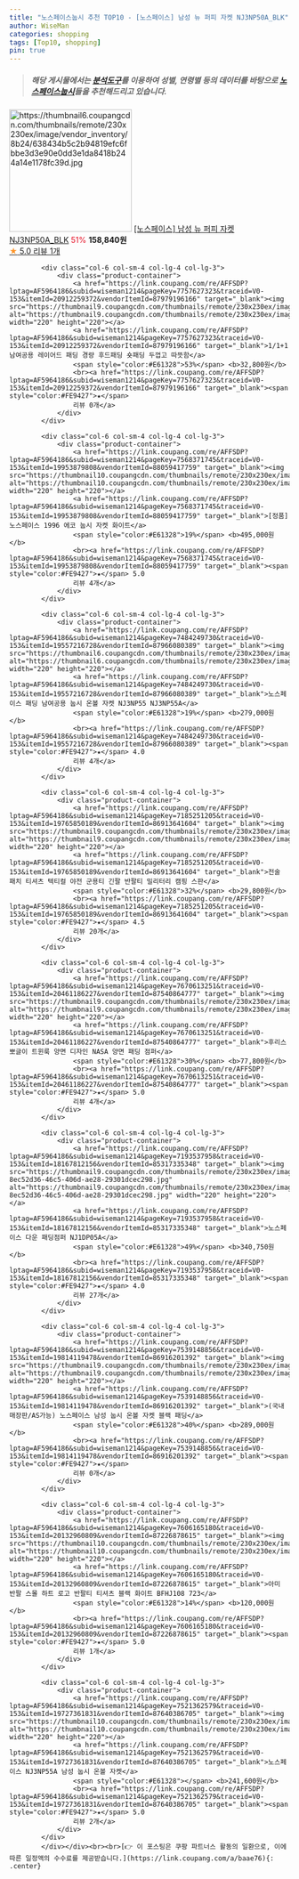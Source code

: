 ```yaml
---
title: "노스페이스눕시 추천 TOP10 - [노스페이스] 남성 뉴 퍼피 자켓 NJ3NP50A_BLK"
author: WiseMan
categories: shopping
tags: [Top10, shopping]
pin: true
---
```


> ##### 해당 게시물에서는 [**분석도구**](https://itemscout.io/)를 이용하여 **성별**, **연령별** 등의 데이터를 바탕으로 [**노스페이스눕시**](https://link.coupang.com/a/baae76)들을 추천해드리고 있습니다.
<div class="container"><div class="row">
            <div class="col-6 col-sm-4 col-lg-4 col-lg-3">
                <div class="product-container">
                    <a href="https://link.coupang.com/re/AFFSDP?lptag=AF5964186&subid=wiseman1214&pageKey=7508933059&traceid=V0-153&itemId=19671160714&vendorItemId=87464676134" target="_blank"><img src="https://thumbnail6.coupangcdn.com/thumbnails/remote/230x230ex/image/vendor_inventory/8b24/638434b5c2b94819efc6fbbe3d3e90e0dd3e1da8418b244a14e1178fc39d.jpg" alt="https://thumbnail6.coupangcdn.com/thumbnails/remote/230x230ex/image/vendor_inventory/8b24/638434b5c2b94819efc6fbbe3d3e90e0dd3e1da8418b244a14e1178fc39d.jpg" width="220" height="220"></a>
                    <a href="https://link.coupang.com/re/AFFSDP?lptag=AF5964186&subid=wiseman1214&pageKey=7508933059&traceid=V0-153&itemId=19671160714&vendorItemId=87464676134" target="_blank">[노스페이스] 남성 뉴 퍼피 자켓 NJ3NP50A_BLK</a>
                    <span style="color:#E61328">51%</span> <b>158,840원</b>
                    <br><a href="https://link.coupang.com/re/AFFSDP?lptag=AF5964186&subid=wiseman1214&pageKey=7508933059&traceid=V0-153&itemId=19671160714&vendorItemId=87464676134" target="_blank"><span style="color:#FE9427">★</span> 5.0
                    리뷰 1개</a>
                </div>
            </div>
            
            <div class="col-6 col-sm-4 col-lg-4 col-lg-3">
                <div class="product-container">
                    <a href="https://link.coupang.com/re/AFFSDP?lptag=AF5964186&subid=wiseman1214&pageKey=7757627323&traceid=V0-153&itemId=20912259372&vendorItemId=87979196166" target="_blank"><img src="https://thumbnail9.coupangcdn.com/thumbnails/remote/230x230ex/image/vendor_inventory/e7f3/e6b8f640abacb60a2b89f9b1981c0a921105db672a494993bb093fe06603.png" alt="https://thumbnail9.coupangcdn.com/thumbnails/remote/230x230ex/image/vendor_inventory/e7f3/e6b8f640abacb60a2b89f9b1981c0a921105db672a494993bb093fe06603.png" width="220" height="220"></a>
                    <a href="https://link.coupang.com/re/AFFSDP?lptag=AF5964186&subid=wiseman1214&pageKey=7757627323&traceid=V0-153&itemId=20912259372&vendorItemId=87979196166" target="_blank">1/1+1 남여공용 레이어드 패딩 경량 후드패딩 숏패딩 두껍고 따뜻함</a>
                    <span style="color:#E61328">53%</span> <b>32,800원</b>
                    <br><a href="https://link.coupang.com/re/AFFSDP?lptag=AF5964186&subid=wiseman1214&pageKey=7757627323&traceid=V0-153&itemId=20912259372&vendorItemId=87979196166" target="_blank"><span style="color:#FE9427">★</span> 
                    리뷰 0개</a>
                </div>
            </div>
            
            <div class="col-6 col-sm-4 col-lg-4 col-lg-3">
                <div class="product-container">
                    <a href="https://link.coupang.com/re/AFFSDP?lptag=AF5964186&subid=wiseman1214&pageKey=7568371745&traceid=V0-153&itemId=19953879808&vendorItemId=88059417759" target="_blank"><img src="https://thumbnail10.coupangcdn.com/thumbnails/remote/230x230ex/image/vendor_inventory/ebf9/fabb16a92bde5ae169e391a0d2e846095ad262321cc45dc39826c36b3fb7.jpg" alt="https://thumbnail10.coupangcdn.com/thumbnails/remote/230x230ex/image/vendor_inventory/ebf9/fabb16a92bde5ae169e391a0d2e846095ad262321cc45dc39826c36b3fb7.jpg" width="220" height="220"></a>
                    <a href="https://link.coupang.com/re/AFFSDP?lptag=AF5964186&subid=wiseman1214&pageKey=7568371745&traceid=V0-153&itemId=19953879808&vendorItemId=88059417759" target="_blank">[정품] 노스페이스 1996 에코 눕시 자켓 화이트</a>
                    <span style="color:#E61328">19%</span> <b>495,000원</b>
                    <br><a href="https://link.coupang.com/re/AFFSDP?lptag=AF5964186&subid=wiseman1214&pageKey=7568371745&traceid=V0-153&itemId=19953879808&vendorItemId=88059417759" target="_blank"><span style="color:#FE9427">★</span> 5.0
                    리뷰 4개</a>
                </div>
            </div>
            
            <div class="col-6 col-sm-4 col-lg-4 col-lg-3">
                <div class="product-container">
                    <a href="https://link.coupang.com/re/AFFSDP?lptag=AF5964186&subid=wiseman1214&pageKey=7484249730&traceid=V0-153&itemId=19557216728&vendorItemId=87966080389" target="_blank"><img src="https://thumbnail6.coupangcdn.com/thumbnails/remote/230x230ex/image/vendor_inventory/f5ec/85af93afa7573a61073882e5785b5f659d022c6a197dc107fb157332fd5c.jpg" alt="https://thumbnail6.coupangcdn.com/thumbnails/remote/230x230ex/image/vendor_inventory/f5ec/85af93afa7573a61073882e5785b5f659d022c6a197dc107fb157332fd5c.jpg" width="220" height="220"></a>
                    <a href="https://link.coupang.com/re/AFFSDP?lptag=AF5964186&subid=wiseman1214&pageKey=7484249730&traceid=V0-153&itemId=19557216728&vendorItemId=87966080389" target="_blank">노스페이스 패딩 남여공용 눕시 온볼 자켓 NJ3NP55 NJ3NP55A</a>
                    <span style="color:#E61328">19%</span> <b>279,000원</b>
                    <br><a href="https://link.coupang.com/re/AFFSDP?lptag=AF5964186&subid=wiseman1214&pageKey=7484249730&traceid=V0-153&itemId=19557216728&vendorItemId=87966080389" target="_blank"><span style="color:#FE9427">★</span> 4.0
                    리뷰 4개</a>
                </div>
            </div>
            
            <div class="col-6 col-sm-4 col-lg-4 col-lg-3">
                <div class="product-container">
                    <a href="https://link.coupang.com/re/AFFSDP?lptag=AF5964186&subid=wiseman1214&pageKey=7185251205&traceid=V0-153&itemId=19765850189&vendorItemId=86913641604" target="_blank"><img src="https://thumbnail9.coupangcdn.com/thumbnails/remote/230x230ex/image/vendor_inventory/d27d/0fb79873c2b938efaa277a3a0cfee5aaa2559a0ebb4e872f9403c450bd56.jpg" alt="https://thumbnail9.coupangcdn.com/thumbnails/remote/230x230ex/image/vendor_inventory/d27d/0fb79873c2b938efaa277a3a0cfee5aaa2559a0ebb4e872f9403c450bd56.jpg" width="220" height="220"></a>
                    <a href="https://link.coupang.com/re/AFFSDP?lptag=AF5964186&subid=wiseman1214&pageKey=7185251205&traceid=V0-153&itemId=19765850189&vendorItemId=86913641604" target="_blank">전술 패치 티셔츠 텍티컬 야전 군용티 긴팔 반팔티 밀리터리 캠핑 스판</a>
                    <span style="color:#E61328">32%</span> <b>29,800원</b>
                    <br><a href="https://link.coupang.com/re/AFFSDP?lptag=AF5964186&subid=wiseman1214&pageKey=7185251205&traceid=V0-153&itemId=19765850189&vendorItemId=86913641604" target="_blank"><span style="color:#FE9427">★</span> 4.5
                    리뷰 20개</a>
                </div>
            </div>
            
            <div class="col-6 col-sm-4 col-lg-4 col-lg-3">
                <div class="product-container">
                    <a href="https://link.coupang.com/re/AFFSDP?lptag=AF5964186&subid=wiseman1214&pageKey=7670613251&traceid=V0-153&itemId=20461186227&vendorItemId=87540864777" target="_blank"><img src="https://thumbnail9.coupangcdn.com/thumbnails/remote/230x230ex/image/vendor_inventory/05e5/130c337901164145022dd2f9824e0af46cd03c49d36b7b0b961685969f2c.jpg" alt="https://thumbnail9.coupangcdn.com/thumbnails/remote/230x230ex/image/vendor_inventory/05e5/130c337901164145022dd2f9824e0af46cd03c49d36b7b0b961685969f2c.jpg" width="220" height="220"></a>
                    <a href="https://link.coupang.com/re/AFFSDP?lptag=AF5964186&subid=wiseman1214&pageKey=7670613251&traceid=V0-153&itemId=20461186227&vendorItemId=87540864777" target="_blank">후리스 뽀글이 트윈룩 양면 디자인 NASA 양면 패딩 점퍼</a>
                    <span style="color:#E61328">30%</span> <b>77,800원</b>
                    <br><a href="https://link.coupang.com/re/AFFSDP?lptag=AF5964186&subid=wiseman1214&pageKey=7670613251&traceid=V0-153&itemId=20461186227&vendorItemId=87540864777" target="_blank"><span style="color:#FE9427">★</span> 5.0
                    리뷰 4개</a>
                </div>
            </div>
            
            <div class="col-6 col-sm-4 col-lg-4 col-lg-3">
                <div class="product-container">
                    <a href="https://link.coupang.com/re/AFFSDP?lptag=AF5964186&subid=wiseman1214&pageKey=7193537958&traceid=V0-153&itemId=18167812156&vendorItemId=85317335348" target="_blank"><img src="https://thumbnail9.coupangcdn.com/thumbnails/remote/230x230ex/image/retail/images/102204349260188-8ec52d36-46c5-406d-ae28-29301dcec298.jpg" alt="https://thumbnail9.coupangcdn.com/thumbnails/remote/230x230ex/image/retail/images/102204349260188-8ec52d36-46c5-406d-ae28-29301dcec298.jpg" width="220" height="220"></a>
                    <a href="https://link.coupang.com/re/AFFSDP?lptag=AF5964186&subid=wiseman1214&pageKey=7193537958&traceid=V0-153&itemId=18167812156&vendorItemId=85317335348" target="_blank">노스페이스 다운 패딩점퍼 NJ1DP05A</a>
                    <span style="color:#E61328">49%</span> <b>340,750원</b>
                    <br><a href="https://link.coupang.com/re/AFFSDP?lptag=AF5964186&subid=wiseman1214&pageKey=7193537958&traceid=V0-153&itemId=18167812156&vendorItemId=85317335348" target="_blank"><span style="color:#FE9427">★</span> 4.0
                    리뷰 27개</a>
                </div>
            </div>
            
            <div class="col-6 col-sm-4 col-lg-4 col-lg-3">
                <div class="product-container">
                    <a href="https://link.coupang.com/re/AFFSDP?lptag=AF5964186&subid=wiseman1214&pageKey=7539148856&traceid=V0-153&itemId=19814119478&vendorItemId=86916201392" target="_blank"><img src="https://thumbnail9.coupangcdn.com/thumbnails/remote/230x230ex/image/vendor_inventory/de14/a1206eee4551e6315c62d9acae05a9a6f2beb17db61153c054d93024ed32.jpg" alt="https://thumbnail9.coupangcdn.com/thumbnails/remote/230x230ex/image/vendor_inventory/de14/a1206eee4551e6315c62d9acae05a9a6f2beb17db61153c054d93024ed32.jpg" width="220" height="220"></a>
                    <a href="https://link.coupang.com/re/AFFSDP?lptag=AF5964186&subid=wiseman1214&pageKey=7539148856&traceid=V0-153&itemId=19814119478&vendorItemId=86916201392" target="_blank">(국내매장판/AS가능) 노스페이스 남성 눕시 온볼 자켓 블랙 패딩</a>
                    <span style="color:#E61328">40%</span> <b>289,000원</b>
                    <br><a href="https://link.coupang.com/re/AFFSDP?lptag=AF5964186&subid=wiseman1214&pageKey=7539148856&traceid=V0-153&itemId=19814119478&vendorItemId=86916201392" target="_blank"><span style="color:#FE9427">★</span> 
                    리뷰 0개</a>
                </div>
            </div>
            
            <div class="col-6 col-sm-4 col-lg-4 col-lg-3">
                <div class="product-container">
                    <a href="https://link.coupang.com/re/AFFSDP?lptag=AF5964186&subid=wiseman1214&pageKey=7606165180&traceid=V0-153&itemId=20132960809&vendorItemId=87226878615" target="_blank"><img src="https://thumbnail10.coupangcdn.com/thumbnails/remote/230x230ex/image/vendor_inventory/58dc/f433f5e2dd12993e9374316d51f41f54e32555faaac3ec3cb54f2c17b649.jpg" alt="https://thumbnail10.coupangcdn.com/thumbnails/remote/230x230ex/image/vendor_inventory/58dc/f433f5e2dd12993e9374316d51f41f54e32555faaac3ec3cb54f2c17b649.jpg" width="220" height="220"></a>
                    <a href="https://link.coupang.com/re/AFFSDP?lptag=AF5964186&subid=wiseman1214&pageKey=7606165180&traceid=V0-153&itemId=20132960809&vendorItemId=87226878615" target="_blank">아미 반팔 스몰 하트 로고 반팔티 티셔츠 블랙 화이트 BFHJ108 723</a>
                    <span style="color:#E61328">14%</span> <b>120,000원</b>
                    <br><a href="https://link.coupang.com/re/AFFSDP?lptag=AF5964186&subid=wiseman1214&pageKey=7606165180&traceid=V0-153&itemId=20132960809&vendorItemId=87226878615" target="_blank"><span style="color:#FE9427">★</span> 5.0
                    리뷰 1개</a>
                </div>
            </div>
            
            <div class="col-6 col-sm-4 col-lg-4 col-lg-3">
                <div class="product-container">
                    <a href="https://link.coupang.com/re/AFFSDP?lptag=AF5964186&subid=wiseman1214&pageKey=7521362579&traceid=V0-153&itemId=19727361831&vendorItemId=87640386705" target="_blank"><img src="https://thumbnail10.coupangcdn.com/thumbnails/remote/230x230ex/image/vendor_inventory/bb22/a4a23becea5946ecfe0a781724264a0de050edbbe2fb7e8e9c298ee1845e.jpg" alt="https://thumbnail10.coupangcdn.com/thumbnails/remote/230x230ex/image/vendor_inventory/bb22/a4a23becea5946ecfe0a781724264a0de050edbbe2fb7e8e9c298ee1845e.jpg" width="220" height="220"></a>
                    <a href="https://link.coupang.com/re/AFFSDP?lptag=AF5964186&subid=wiseman1214&pageKey=7521362579&traceid=V0-153&itemId=19727361831&vendorItemId=87640386705" target="_blank">노스페이스 NJ3NP55A 남성 눕시 온볼 자켓</a>
                    <span style="color:#E61328"></span> <b>241,600원</b>
                    <br><a href="https://link.coupang.com/re/AFFSDP?lptag=AF5964186&subid=wiseman1214&pageKey=7521362579&traceid=V0-153&itemId=19727361831&vendorItemId=87640386705" target="_blank"><span style="color:#FE9427">★</span> 5.0
                    리뷰 2개</a>
                </div>
            </div>
            </div></div><br><br>[👉 이 포스팅은 쿠팡 파트너스 활동의 일환으로, 이에 따른 일정액의 수수료를 제공받습니다.](https://link.coupang.com/a/baae76){: .center}
